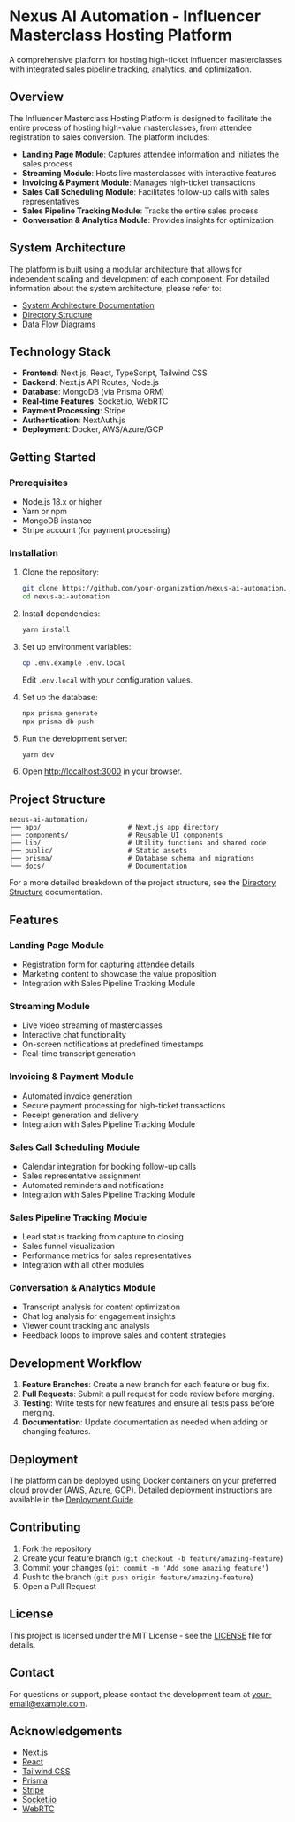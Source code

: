 # Nexus AI Automation - Influencer Masterclass Hosting Platform

A comprehensive platform for hosting high-ticket influencer masterclasses with integrated sales pipeline tracking, analytics, and optimization.

## Overview

The Influencer Masterclass Hosting Platform is designed to facilitate the entire process of hosting high-value masterclasses, from attendee registration to sales conversion. The platform includes:

- **Landing Page Module**: Captures attendee information and initiates the sales process
- **Streaming Module**: Hosts live masterclasses with interactive features
- **Invoicing & Payment Module**: Manages high-ticket transactions
- **Sales Call Scheduling Module**: Facilitates follow-up calls with sales representatives
- **Sales Pipeline Tracking Module**: Tracks the entire sales process
- **Conversation & Analytics Module**: Provides insights for optimization

## System Architecture

The platform is built using a modular architecture that allows for independent scaling and development of each component. For detailed information about the system architecture, please refer to:

- [System Architecture Documentation](docs/system-architecture.md)
- [Directory Structure](docs/directory-structure.md)
- [Data Flow Diagrams](docs/data-flow-diagram.md)

## Technology Stack

- **Frontend**: Next.js, React, TypeScript, Tailwind CSS
- **Backend**: Next.js API Routes, Node.js
- **Database**: MongoDB (via Prisma ORM)
- **Real-time Features**: Socket.io, WebRTC
- **Payment Processing**: Stripe
- **Authentication**: NextAuth.js
- **Deployment**: Docker, AWS/Azure/GCP

## Getting Started

### Prerequisites

- Node.js 18.x or higher
- Yarn or npm
- MongoDB instance
- Stripe account (for payment processing)

### Installation

1. Clone the repository:
   ```bash
   git clone https://github.com/your-organization/nexus-ai-automation.git
   cd nexus-ai-automation
   ```

2. Install dependencies:
   ```bash
   yarn install
   ```

3. Set up environment variables:
   ```bash
   cp .env.example .env.local
   ```
   Edit `.env.local` with your configuration values.

4. Set up the database:
   ```bash
   npx prisma generate
   npx prisma db push
   ```

5. Run the development server:
   ```bash
   yarn dev
   ```

6. Open [http://localhost:3000](http://localhost:3000) in your browser.

## Project Structure

```
nexus-ai-automation/
├── app/                      # Next.js app directory
├── components/               # Reusable UI components
├── lib/                      # Utility functions and shared code
├── public/                   # Static assets
├── prisma/                   # Database schema and migrations
└── docs/                     # Documentation
```

For a more detailed breakdown of the project structure, see the [Directory Structure](docs/directory-structure.md) documentation.

## Features

### Landing Page Module

- Registration form for capturing attendee details
- Marketing content to showcase the value proposition
- Integration with Sales Pipeline Tracking Module

### Streaming Module

- Live video streaming of masterclasses
- Interactive chat functionality
- On-screen notifications at predefined timestamps
- Real-time transcript generation

### Invoicing & Payment Module

- Automated invoice generation
- Secure payment processing for high-ticket transactions
- Receipt generation and delivery
- Integration with Sales Pipeline Tracking Module

### Sales Call Scheduling Module

- Calendar integration for booking follow-up calls
- Sales representative assignment
- Automated reminders and notifications
- Integration with Sales Pipeline Tracking Module

### Sales Pipeline Tracking Module

- Lead status tracking from capture to closing
- Sales funnel visualization
- Performance metrics for sales representatives
- Integration with all other modules

### Conversation & Analytics Module

- Transcript analysis for content optimization
- Chat log analysis for engagement insights
- Viewer count tracking and analysis
- Feedback loops to improve sales and content strategies

## Development Workflow

1. **Feature Branches**: Create a new branch for each feature or bug fix.
2. **Pull Requests**: Submit a pull request for code review before merging.
3. **Testing**: Write tests for new features and ensure all tests pass before merging.
4. **Documentation**: Update documentation as needed when adding or changing features.

## Deployment

The platform can be deployed using Docker containers on your preferred cloud provider (AWS, Azure, GCP). Detailed deployment instructions are available in the [Deployment Guide](docs/deployment-guide.md).

## Contributing

1. Fork the repository
2. Create your feature branch (`git checkout -b feature/amazing-feature`)
3. Commit your changes (`git commit -m 'Add some amazing feature'`)
4. Push to the branch (`git push origin feature/amazing-feature`)
5. Open a Pull Request

## License

This project is licensed under the MIT License - see the [LICENSE](LICENSE) file for details.

## Contact

For questions or support, please contact the development team at [your-email@example.com](mailto:your-email@example.com).

## Acknowledgements

- [Next.js](https://nextjs.org/)
- [React](https://reactjs.org/)
- [Tailwind CSS](https://tailwindcss.com/)
- [Prisma](https://www.prisma.io/)
- [Stripe](https://stripe.com/)
- [Socket.io](https://socket.io/)
- [WebRTC](https://webrtc.org/)
